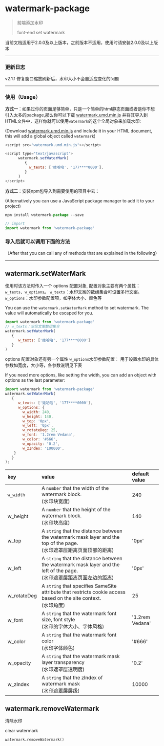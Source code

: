 # watermark-package

> 前端添加水印
>
> font-end set watermark

当前文档适用于2.0.0及以上版本，之前版本不适用，使用时请安装2.0.0及以上版本

------
### 更新日志

v2.1.1 修复窗口缩放刷新后，水印大小不会自适应变化的问题

------



### 使用（Usage）

**方式一**：如果过你的页面足够简单，只是一个简单的html静态页面或者是你不想引入太多的package,那么你可以下载 [watermark.umd.min.js](https://github.com/zifeifish/watermark-package/blob/master/dist/watermark.umd.js) 并将其导入到 HTML文件中，这样你就可以使用`watermark`的这个全局对象来加载水印:

(Download [watermark.umd.min.js](https://github.com/zifeifish/watermark-package/blob/master/dist/watermark.umd.js) and include it in your HTML document, this will add a global object called `watermark`)

```javascript
<script src="watermark.umd.min.js"></script>

<script type="text/javascript">
      watermark.setWaterMark(
         {
           w_texts: ['娃哈哈', '177****0000'],
         }
      )
</script>
```

**方式二**：安装npm包导入到需要使用的项目中去：

(Alternatively you can use a JavaScript package manager to add it to your project)

```javascript
npm install watermark-package --save

// import
import watermark from 'watermark-package'
```



### **导入后就可以调用下面的方法**

（After that you can call any of methods that are explained in the following）

------



## watermark.setWaterMark

使用时该方法时传入一个 options 配置对象, 配置对象主要有两个属性：`w_texts`、`w_options`。
`w_texts`：水印文案的数组集合可设置多行文案。
`w_options`：水印参数配置项，如字体大小、颜色等

You can use the `watermark.setWaterMark` method to set watermark. The value will automatically be escaped for you.

```javascript
import watermark from 'watermark-package'
// w_texts：水印文案数组集合
watermark.setWaterMark(
   {
      w_texts: ['娃哈哈', '177****0000']
   }
)
```

options 配置对象还有另一个属性 `w_options`水印参数配置： 用于设置水印的具体参数如宽度，大小等，各参数说明见下表

If you need more options, like setting the width, you can add an object with options as the last parameter:

```javascript
import watermark from 'watermark-package'
watermark.setWaterMark(
   {
      w_texts: ['娃哈哈', '177****0000'],
      w_options: {
        w_width: 240,
        w_height: 140,
        w_top: '0px',
        w_left: '0px',
        w_rotateDeg: 25,
        w_font: '1.2rem Vedana',
        w_color: '#666',
        w_opacity: '0.2',
        w_zIndex: '100000',
    }
   }
);

```

| key | value | default value |
|:--|:--|:--|
| `w_width` | A `number`  that the width of the watermark block.<br />(水印块宽度) | 240 |
| w_height | A `number`  that the height of the watermark block.<br />(水印块高度) | 140 |
| w_top | A `string` that the distance between the watermark mask layer and the top of the page.<br />(水印遮罩层距离页面顶部的距离) | '0px' |
| w_left | A `string` that the distance between the watermark mask layer and the left of the page.<br />(水印遮罩层距离页面左边的距离) | '0px' |
| w_rotateDeg | A `string` that specifies SameSite attribute that restricts cookie access based on the site context.<br />(水印角度) | 25 |
| w_font | A `string` that the watermark font size, font style<br />(水印的字体大小、字体风格) | '1.2rem Vedana' |
| w_color | A `string` that the watermark font color<br />(水印字体颜色) | '#666' |
| w_opacity | A `string` that the watermark mask layer transparency<br />(水印遮罩层透明度) | '0.2' |
| w_zIndex | A `string` that the zIndex of watermark mask<br />(水印遮罩层层级) | 10000 |

## watermark.removeWatermark

清除水印

clear watermark

```
watermark.removeWatermark()
```
